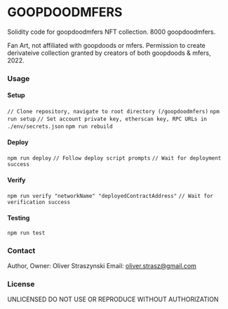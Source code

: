 # GOOPDOODMFERS

Solidity code for goopdoodmfers NFT collection.
8000 goopdoodmfers.

Fan Art, not affiliated with goopdoods or mfers.
Permission to create derivateive collection granted by creators
of both goopdoods & mfers, 2022.

### Usage

#### Setup

`// Clone repository, navigate to root directory (/goopdoodmfers)`
`npm run setup`
`// Set account private key, etherscan key, RPC URLs in ./env/secrets.json`
`npm run rebuild`

#### Deploy

`npm run deploy`
`// Follow deploy script prompts`
`// Wait for deployment success`

#### Verify

`npm run verify "networkName" "deployedContractAddress"`
`// Wait for verification success`

#### Testing

`npm run test`

### Contact

Author, Owner: Oliver Straszynski
Email: oliver.strasz@gmail.com

### License

UNLICENSED
DO NOT USE OR REPRODUCE WITHOUT AUTHORIZATION
